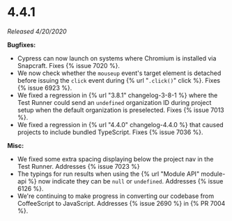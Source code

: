 # 4.4.1

*Released 4/20/2020*

**Bugfixes:**

- Cypress can now launch on systems where Chromium is installed via Snapcraft. Fixes {% issue 7020 %}.
- We now check whether the `mouseup` event's target element is detached before issuing the `click` event during {% url "`.click()`" click %}. Fixes {% issue 6923 %}.
- We fixed a regression in {% url "3.8.1" changelog-3-8-1 %} where the Test Runner could send an `undefined` organization ID during project setup when the default organization is preselected. Fixes {% issue 7013 %}.
- We fixed a regression in {% url "4.4.0" changelog-4.4.0 %} that caused projects to include bundled TypeScript. Fixes {% issue 7036 %}.

**Misc:**

- We fixed some extra spacing displaying below the project nav in the Test Runner. Addresses {% issue 7023 %}
- The typings for run results when using the {% url "Module API" module-api %} now indicate they can be `null` or `undefined`. Addresses {% issue 6126 %}.
- We're continuing to make progress in converting our codebase from CoffeeScript to JavaScript. Addresses {% issue 2690 %} in {% PR 7004 %}.
